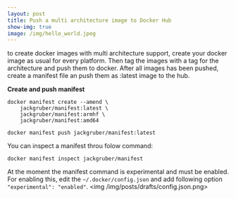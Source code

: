 ```yaml
---
layout: post
title: Push a multi architecture image to Docker Hub
show-img: true
image: /img/hello_world.jpeg
---
```

to create docker images with multi architecture support, create your docker image as usual for every platform. 
Then tag the images with a tag for the architecture and push them to docker. 
After all images has been pushed, create a manifest file an push them as :latest image to the hub.

**Create and push manifest**
```
docker manifest create --amend \
    jackgruber/manifest:latest \
    jackgruber/manifest:armhf \
    jackgruber/manifest:amd64

docker manifest push jackgruber/manifest:latest
```

You can inspect a manifest throu folow command:
```
docker manifest inspect jackgruber/manifest
```

At the moment the manifest command is experimental and must be enabled.
For enabling this, edit the ```~/.docker/config.json``` and add following option ```"experimental": "enabled"```.
<img /img/posts/drafts/config.json.png>


